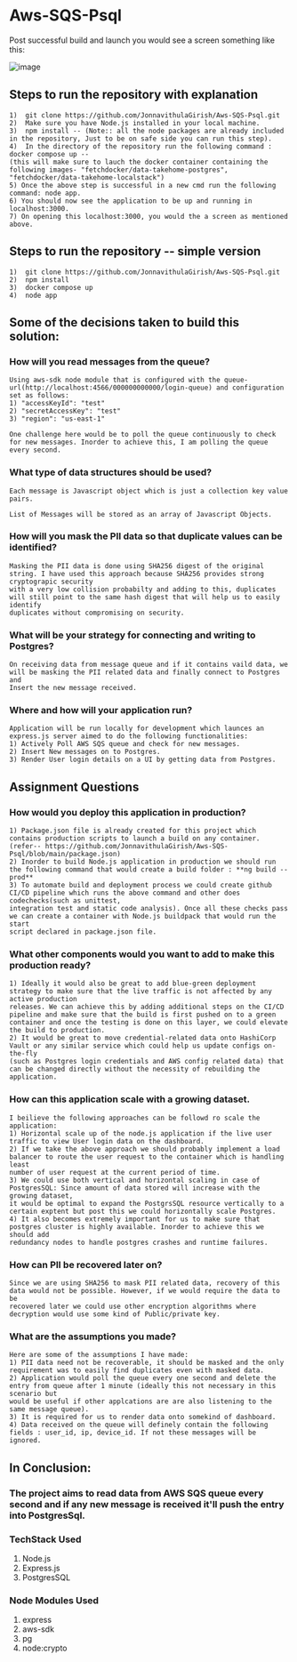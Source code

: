 # Aws-SQS-Psql

Post successful build and launch you would see a screen something like this:

![image](https://user-images.githubusercontent.com/23165664/220879545-79cc6136-b162-42e1-b98c-0b91438f4833.png)


## Steps to run the repository with explanation 
    1)  git clone https://github.com/JonnavithulaGirish/Aws-SQS-Psql.git
    2)  Make sure you have Node.js installed in your local machine.
    3)  npm install -- (Note:: all the node packages are already included in the repository, Just to be on safe side you can run this step).
    4)  In the directory of the repository run the following command : docker compose up --
    (this will make sure to lauch the docker container containing the following images- "fetchdocker/data-takehome-postgres", "fetchdocker/data-takehome-localstack")
    5) Once the above step is successful in a new cmd run the following command: node app.
    6) You should now see the application to be up and running in localhost:3000.
    7) On opening this localhost:3000, you would the a screen as mentioned above.


## Steps to run the repository -- simple version
    1)  git clone https://github.com/JonnavithulaGirish/Aws-SQS-Psql.git
    2)  npm install
    3)  docker compose up
    4)  node app



## Some of the decisions taken to build this solution:

### How will you read messages from the queue?
    Using aws-sdk node module that is configured with the queue-url(http://localhost:4566/000000000000/login-queue) and configuration set as follows:
    1) "accessKeyId": "test"
    2) "secretAccessKey": "test"
    3) "region": "us-east-1"

    One challenge here would be to poll the queue continuously to check for new messages. Inorder to achieve this, I am polling the queue every second.
   
   
### What type of data structures should be used?
    Each message is Javascript object which is just a collection key value pairs. 
   
    List of Messages will be stored as an array of Javascript Objects.
   

### How will you mask the PII data so that duplicate values can be identified?
    Masking the PII data is done using SHA256 digest of the original string. I have used this approach because SHA256 provides strong cryptograpic security 
    with a very low collision probabilty and adding to this, duplicates will still point to the same hash digest that will help us to easily identify
    duplicates without compromising on security.
  
  
### What will be your strategy for connecting and writing to Postgres?
    On receiving data from message queue and if it contains vaild data, we will be masking the PII related data and finally connect to Postgres and 
    Insert the new message received.
  
### Where and how will your application run?
    Application will be run locally for development which launces an express.js server aimed to do the following functionalities:
    1) Actively Poll AWS SQS queue and check for new messages.
    2) Insert New messages on to Postgres.
    3) Render User login details on a UI by getting data from Postgres.


## Assignment Questions

### How would you deploy this application in production?
    1) Package.json file is already created for this project which contains production scripts to launch a build on any container. (refer-- https://github.com/JonnavithulaGirish/Aws-SQS-Psql/blob/main/package.json)
    2) Inorder to build Node.js application in production we should run the following command that would create a build folder : **ng build --prod**
    3) To automate build and deployment process we could create github CI/CD pipeline which runs the above command and other does codechecks(such as unittest,
    integration test and static code analysis). Once all these checks pass we can create a container with Node.js buildpack that would run the start
    script declared in package.json file.

### What other components would you want to add to make this production ready?
    1) Ideally it would also be great to add blue-green deployment strategy to make sure that the live traffic is not affected by any active production
    releases. We can achieve this by adding additional steps on the CI/CD pipeline and make sure that the build is first pushed on to a green 
    container and once the testing is done on this layer, we could elevate the build to production.
    2) It would be great to move credential-related data onto HashiCorp Vault or any similar service which could help us update configs on-the-fly
    (such as Postgres login credentials and AWS config related data) that can be changed directly without the necessity of rebuilding the application.

### How can this application scale with a growing dataset.
    I beilieve the following approaches can be followd ro scale the application:
    1) Horizontal scale up of the node.js application if the live user traffic to view User login data on the dashboard.
    2) If we take the above approach we should probably implement a load balancer to route the user request to the container which is handling least 
    number of user request at the current period of time.
    3) We could use both vertical and horizontal scaling in case of PostgresSQL: Since amount of data stored will increase with the growing dataset,
    it would be optimal to expand the PostgrsSQL resource vertically to a certain exptent but post this we could horizontally scale Postgres.
    4) It also becomes extremely important for us to make sure that postgres cluster is highly available. Inorder to achieve this we should add 
    redundancy nodes to handle postgres crashes and runtime failures.
 

### How can PII be recovered later on?
    Since we are using SHA256 to mask PII related data, recovery of this data would not be possible. However, if we would require the data to be 
    recovered later we could use other encryption algorithms where decryption would use some kind of Public/private key. 

### What are the assumptions you made?
    Here are some of the assumptions I have made:
    1) PII data need not be recoverable, it should be masked and the only requirement was to easily find duplicates even with masked data.
    2) Application would poll the queue every one second and delete the entry from queue after 1 minute (ideally this not necessary in this scenario but 
    would be useful if other applcations are are also listening to the same message queue).
    3) It is required for us to render data onto somekind of dashboard.
    4) Data received on the queue will definely contain the following fields : user_id, ip, device_id. If not these messages will be ignored.



## In Conclusion:
### The project aims to read data from AWS SQS queue every second and if any new message is received it'll push the entry into PostgresSql.

### TechStack Used
1) Node.js
2) Express.js
3) PostgresSQL


### Node Modules Used
1) express
2) aws-sdk
3) pg
4) node:crypto
